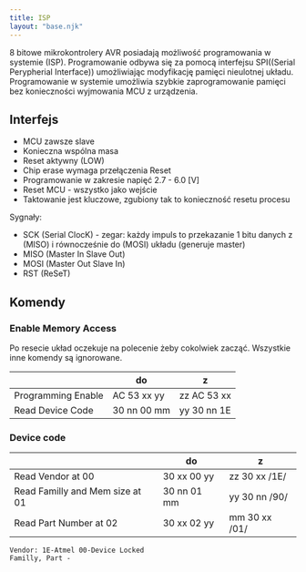 ```yaml
---
title: ISP
layout: "base.njk"
---
```


8 bitowe mikrokontrolery AVR posiadają możliwość programowania w systemie (ISP). Programowanie odbywa się za pomocą interfejsu SPI((Serial Perypherial Interface)) umożliwiając modyfikację pamięci nieulotnej układu. Programowanie w systemie umożliwia szybkie zaprogramowanie pamięci bez konieczności wyjmowania MCU z urządzenia.

## Interfejs

  * MCU zawsze slave
  * Konieczna wspólna masa
  * Reset aktywny (LOW)
  * Chip erase wymaga przełączenia Reset
  * Programowanie w zakresie napięć 2.7 - 6.0 [V]
  * Reset MCU - wszystko jako wejście
  * Taktowanie jest kluczowe, zgubiony tak to konieczność resetu procesu

Sygnały:
  * SCK (Serial ClocK) - zegar: każdy impuls to przekazanie 1 bitu danych z (MISO) i równocześnie do (MOSI) układu (generuje master)
  * MISO (Master In Slave Out)
  * MOSI (Master Out Slave In)
  * RST (ReSeT)

## Komendy

### Enable Memory Access

Po resecie układ oczekuje na polecenie żeby cokolwiek zacząć. Wszystkie inne komendy są ignorowane.

| | do | z |
| --- | --- | --- |
|Programming Enable| AC 53 xx yy | zz AC 53 xx |
|Read Device Code | 30 nn 00 mm | yy 30 nn 1E |

### Device code

| | do | z |
| --- | --- | --- |
|Read Vendor at 00| 30 xx 00 yy | zz 30 xx /1E/ |
|Read Familly and Mem size at 01 | 30 nn 01 mm | yy 30 nn /90/ |
|Read Part Number at 02 | 30 xx 02 yy | mm 30 xx /01/ |

```
Vendor: 1E-Atmel 00-Device Locked
Familly, Part - 
```
